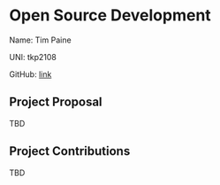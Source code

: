 # Open Source Development

Name: Tim Paine

UNI: tkp2108

GitHub: [link](https://github.com/timkpaine)


## Project Proposal
TBD

## Project Contributions
TBD
